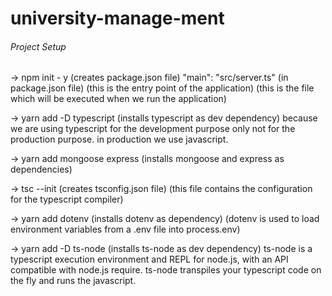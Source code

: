 # university-manage-ment

###### Project Setup

-> npm init - y (creates package.json file) "main": "src/server.ts" (in package.json file) (this is the entry point of the application) (this is the file which will be executed when we run the application)

-> yarn add -D typescript (installs typescript as dev dependency) because we are using typescript for the development purpose only not for the production purpose. in production we use javascript.

-> yarn add mongoose express (installs mongoose and express as dependencies)

-> tsc --init (creates tsconfig.json file) (this file contains the configuration for the typescript compiler)

-> yarn add dotenv (installs dotenv as dependency) (dotenv is used to load environment variables from a .env file into process.env)

-> yarn add -D ts-node (installs ts-node as dev dependency) ts-node is a typescript execution environment and REPL for node.js, with an API compatible with node.js require. ts-node transpiles your typescript code on the fly and runs the javascript.
